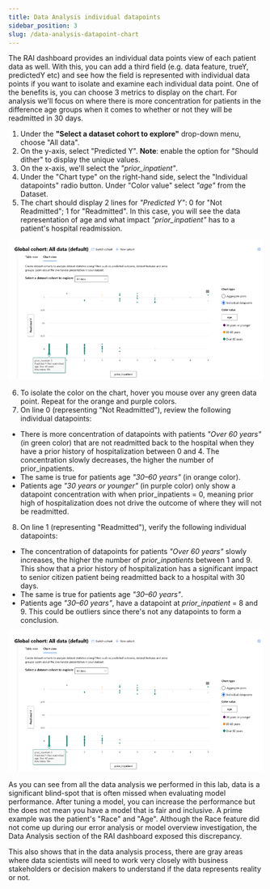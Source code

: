 ```yaml
---
title: Data Analysis individual datapoints
sidebar_position: 3
slug: /data-analysis-datapoint-chart
---
```


The RAI dashboard provides an individual data points view of each patient data as well. With this, you can add a third field (e.g. data feature, trueY, predictedY etc) and see how the field is represented with individual data points if you want to isolate and examine each individual data point.  One of the benefits is, you can choose 3 metrics to display on the chart. For analysis we'll focus on where there is more concentration for patients in the difference age groups when it comes to whether or not they will be readmitted in 30 days.

1. Under the **"Select a dataset cohort to explore"** drop-down menu, choose "All data". 
2. On the y-axis, select "Predicted Y". 
	**Note**: enable the option for "Should dither" to display the unique values. 
3. On the x-axis, we'll select the *"prior_inpatient"*. 
4. Under the "Chart type" on the right-hand side, select the "Individual datapoints" radio button. Under "Color value" select *"age"* from the Dataset. 
5. The chart should display 2 lines for *"Predicted Y"*: 0 for "Not Readmitted"; 1 for "Readmitted". In this case, you will see the data representation of age and what impact *"prior_inpatient"* has to a patient's hospital readmission.

![Data Analysis individual datapoints](/img/tutorial/8-da-individual-datapoint.png "Data Analysis individual datapoints")		
	
6. To isolate the color on the chart, hover you mouse over any green data point.  Repeat for the orange and purple colors.
7. On line 0 (representing "Not Readmitted"),  review the following individual datapoints:
* There is more concentration of datapoints with patients *"Over 60 years"* (in green color) that are not readmitted back to the hospital when they have a prior history of hospitalization between 0 and 4. The concentration slowly decreases, the higher the number of prior_inpatients. 
* The same is true for patients age *"30–60 years"* (in orange color). 
* Patients age *"30 years or younger"* (in purple color) only show a datapoint concentration with when prior_inpatients = 0, meaning prior high of hospitalization does not drive the outcome of where they will not be readmitted.
8. On line 1 (representing "Readmitted"), verify the following individual datapoints:
* The concentration of datapoints for patients *"Over 60 years"* slowly increases, the higher the number of *prior_inpatients* between 1 and 9. This show that a prior history of hospitalization has a significant impact to senior citizen patient being readmitted back to a hospital with 30 days.
* The same is true for patients age *"30–60 years"*.
* Patients age *"30–60 years"*, have a datapoint at *prior_inpatient* = 8 and 9. This could be outliers since there's not any datapoints to form a conclusion.

![Data Analysis individual datapoints](/img/tutorial/8-da-datapoint-hover.png "Data Analysis individual datapoints")			
		
As you can see from all the data analysis we performed in this lab, data is a significant blind-spot that is often missed when evaluating model performance. After tuning a model, you can increase the performance but the does not mean you have a model that is fair and inclusive. A prime example was the patient's "Race" and "Age". Although the Race feature did not come up during our error analysis or model overview investigation, the Data Analysis section of the RAI dashboard exposed this discrepancy.
	
This also shows that in the data analysis process, there are gray areas where data scientists will need to work very closely with business stakeholders or decision makers to understand if the data represents reality or not.

